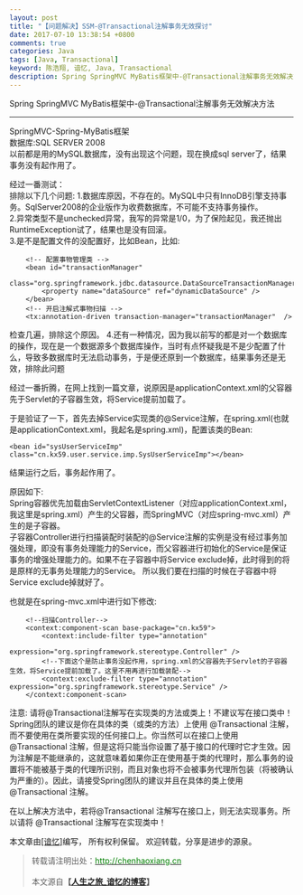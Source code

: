 ```yaml
---
layout: post
title: "【问题解决】SSM-@Transactional注解事务无效探讨"
date: 2017-07-10 13:38:54 +0800
comments: true
categories: Java
tags: [Java, Transactional]
keyword: 陈浩翔, 谙忆, Java, Transactional
description: Spring SpringMVC MyBatis框架中-@Transactional注解事务无效解决方法
---
```


Spring SpringMVC MyBatis框架中-@Transactional注解事务无效解决方法

<!-- more -->
----------

SpringMVC-Spring-MyBatis框架  
数据库:SQL SERVER 2008  
以前都是用的MySQL数据库，没有出现这个问题，现在换成sql server了，结果事务没有起作用了。  

经过一番测试：  
排除以下几个问题:
1.数据库原因，不存在的。MySQL中只有InnoDB引擎支持事务。SqlServer2008的企业版作为收费数据库，不可能不支持事务操作。  
2.异常类型不是unchecked异常，我写的异常是1/0，为了保险起见，我还抛出RuntimeException试了，结果也是没有回滚。  
3.是不是配置文件的没配置好，比如Bean，比如:
```
    <!-- 配置事物管理类 -->
    <bean id="transactionManager"
          class="org.springframework.jdbc.datasource.DataSourceTransactionManager">
        <property name="dataSource" ref="dynamicDataSource" />
    </bean>
    <!-- 开启注解式事物扫描 -->
    <tx:annotation-driven transaction-manager="transactionManager"  />
```
检查几遍，排除这个原因。
4.还有一种情况，因为我以前写的都是对一个数据库的操作，现在是一个数据源多个数据库操作，当时有点怀疑我是不是少配置了什么，导致多数据库时无法启动事务，于是便还原到一个数据库，结果事务还是无效，排除此问题  

经过一番折腾，在网上找到一篇文章，说原因是applicationContext.xml的父容器先于Servlet的子容器生效，将Service提前加载了。  

于是验证了一下，首先去掉Service实现类的@Service注解，在spring.xml(也就是applicationContext.xml，我起名是spring.xml)，配置该类的Bean:
```
<bean id="sysUserServiceImp" class="cn.kx59.user.service.imp.SysUserServiceImp"></bean>
```
结果运行之后，事务起作用了。

原因如下:  
Spring容器优先加载由ServletContextListener（对应applicationContext.xml，我这里是spring.xml）产生的父容器，而SpringMVC（对应spring-mvc.xml）产生的是子容器。  
子容器Controller进行扫描装配时装配的@Service注解的实例是没有经过事务加强处理，即没有事务处理能力的Service，而父容器进行初始化的Service是保证事务的增强处理能力的。如果不在子容器中将Service exclude掉，此时得到的将是原样的无事务处理能力的Service。
所以我们要在扫描的时候在子容器中将Service exclude掉就好了。  

也就是在spring-mvc.xml中进行如下修改:
```
    <!--扫描Controller-->
    <context:component-scan base-package="cn.kx59">
        <context:include-filter type="annotation"
                                expression="org.springframework.stereotype.Controller" />
        <!--下面这个是防止事务没起作用，spring.xml的父容器先于Servlet的子容器生效，将Service提前加载了。这里不用再进行加载装配-->
        <context:exclude-filter type="annotation" expression="org.springframework.stereotype.Service" />
    </context:component-scan>
```

注意: 请将@Transactional注解写在实现类的方法或类上！不建议写在接口类中！    
Spring团队的建议是你在具体的类（或类的方法）上使用 @Transactional 注解，而不要使用在类所要实现的任何接口上。你当然可以在接口上使用 @Transactional 注解，但是这将只能当你设置了基于接口的代理时它才生效。因为注解是不能继承的，这就意味着如果你正在使用基于类的代理时，那么事务的设置将不能被基于类的代理所识别，而且对象也将不会被事务代理所包装（将被确认为严重的）。因此，请接受Spring团队的建议并且在具体的类上使用 @Transactional 注解。

在以上解决方法中，若将@Transactional 注解写在接口上，则无法实现事务。所以请将 @Transactional 注解写在实现类中！


本文章由<a href="http://chenhaoxiang.cn/">[谙忆]</a>编写， 所有权利保留。 
欢迎转载，分享是进步的源泉。
<blockquote cite='陈浩翔'>
<p background-color='#D3D3D3'>转载请注明出处：<a href='http://chenhaoxiang.cn'><font color="green">http://chenhaoxiang.cn</font></a><br><br>
本文源自<strong>【<a href='http://chenhaoxiang.cn' target='_blank'>人生之旅_谙忆的博客</a>】</strong></p>
</blockquote>
